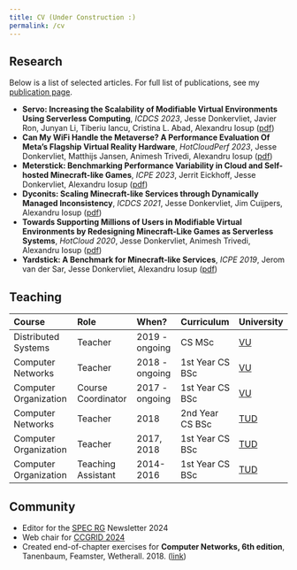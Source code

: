 ```yaml
---
title: CV (Under Construction :)
permalink: /cv
---
```


## Research

Below is a list of selected articles.
For full list of publications, see my [publication page](https://atlarge-research.com/jdonkervliet/).

- **Servo: Increasing the Scalability of Modifiable Virtual Environments Using Serverless Computing**, *ICDCS 2023*, Jesse Donkervliet, Javier Ron, Junyan Li, Tiberiu Iancu, Cristina L. Abad, Alexandru Iosup ([pdf](https://atlarge-research.com/pdfs/2023-donkervliet-icdcs-servo.pdf))
- **Can My WiFi Handle the Metaverse? A Performance Evaluation Of Meta’s Flagship Virtual Reality Hardware**, *HotCloudPerf 2023*, Jesse Donkervliet, Matthijs Jansen, Animesh Trivedi, Alexandru Iosup ([pdf](https://atlarge-research.com/pdfs/2023-jansen-measuringthemetaverse.pdf))
- **Meterstick: Benchmarking Performance Variability in Cloud and Self-hosted Minecraft-like Games**, *ICPE 2023*, Jerrit Eickhoff, Jesse Donkervliet, Alexandru Iosup ([pdf](https://atlarge-research.com/pdfs/2023-jeickhoff-Meterstick-ICPE2023.pdf))
- **Dyconits: Scaling Minecraft-like Services through Dynamically Managed Inconsistency**, *ICDCS 2021*, Jesse Donkervliet, Jim Cuijpers, Alexandru Iosup ([pdf](https://atlarge-research.com/pdfs/icdcs21-dyconit-paper.pdf))
- **Towards Supporting Millions of Users in Modifiable Virtual Environments by Redesigning Minecraft-Like Games as Serverless Systems**, *HotCloud 2020*, Jesse Donkervliet, Animesh Trivedi, Alexandru Iosup ([pdf](https://atlarge-research.com/pdfs/hotcloud20-paper-donkervliet.pdf))
- **Yardstick: A Benchmark for Minecraft-like Services**, *ICPE 2019*, Jerom van der Sar, Jesse Donkervliet, Alexandru Iosup ([pdf](https://atlarge-research.com/pdfs/jvdsar-yardstick-benchmark-icpe-2019.pdf))

## Teaching

| Course                | Role               | When?          | Curriculum      | University         |
| :-------------------- | :----------------- | :------------- | :-------------- | :----------------- |
| Distributed Systems   | Teacher            | 2019 - ongoing | CS MSc          | [VU][url-vu]       |
| Computer Networks     | Teacher            | 2018 - ongoing | 1st Year CS BSc | [VU][url-vu]       |
| Computer Organization | Course Coordinator | 2017 - ongoing | 1st Year CS BSc | [VU][url-vu]       |
| Computer Networks     | Teacher            | 2018           | 2nd Year CS BSc | [TUD][url-tudelft] |
| Computer Organization | Teacher            | 2017, 2018     | 1st Year CS BSc | [TUD][url-tudelft] |
| Computer Organization | Teaching Assistant | 2014-2016      | 1st Year CS BSc | [TUD][url-tudelft] |

## Community

- Editor for the [SPEC RG](https://research.spec.org/) Newsletter 2024
- Web chair for [CCGRID 2024](https://2024.ccgrid-conference.org/)
- Created end-of-chapter exercises for **Computer Networks, 6th edition**, Tanenbaum, Feamster, Wetherall. 2018. ([link](https://computernetworksbook.com/))

[url-tudelft]: https://www.tudelft.nl/en/
[url-vu]: https://www.vu.nl/en/
